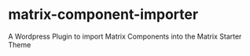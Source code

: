 # matrix-component-importer
A Wordpress Plugin to import Matrix Components into the Matrix Starter Theme